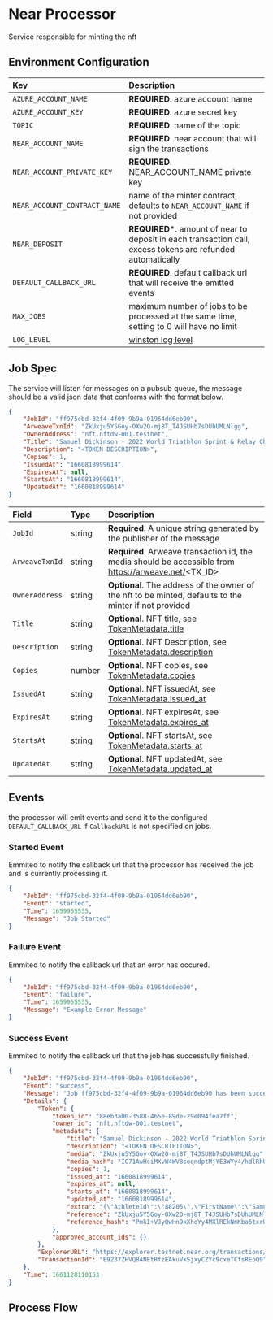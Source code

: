 # Near Processor

Service responsible for minting the nft

## Environment Configuration
| Key | Description |
| :-- | :---------- |
| `AZURE_ACCOUNT_NAME` | **REQUIRED**. azure account name |
| `AZURE_ACCOUNT_KEY` | **REQUIRED**. azure secret key |
| `TOPIC` | **REQUIRED**. name of the topic |
| `NEAR_ACCOUNT_NAME` | **REQUIRED**. near account that will sign the transactions |
| `NEAR_ACCOUNT_PRIVATE_KEY` | **REQUIRED**. NEAR_ACCOUNT_NAME private key |
| `NEAR_ACCOUNT_CONTRACT_NAME` | name of the minter contract, defaults to `NEAR_ACCOUNT_NAME` if not provided |
| `NEAR_DEPOSIT` | **REQUIRED***. amount of near to deposit in each transaction call, excess tokens are refunded automatically |
| `DEFAULT_CALLBACK_URL` | **REQUIRED**. default callback url that will receive the emitted events |
| `MAX_JOBS` | maximum number of jobs to be processed at the same time, setting to 0 will have no limit |
| `LOG_LEVEL` | [winston log level](https://www.npmjs.com/package/winston#logging-levels)|

## Job Spec
The service will listen for messages on a pubsub queue, the message should be a valid json data that conforms with the format below.

```json
{
    "JobId": "ff975cbd-32f4-4f09-9b9a-01964dd6eb90",
    "ArweaveTxnId": "ZkUxju5Y5Goy-OXw2O-mj8T_T4JSUHb7sDUhUMLNlgg",
    "OwnerAddress": "nft.nftdw-001.testnet",
    "Title": "Samuel Dickinson - 2022 World Triathlon Sprint & Relay Championships Montreal",
    "Description": "<TOKEN DESCRIPTION>",
    "Copies": 1,
    "IssuedAt": "1660818999614",
    "ExpiresAt": null,
    "StartsAt": "1660818999614",
    "UpdatedAt": "1660818999614"
}
```

| Field | Type | Description |
| :---- | :--- | :---------- |
| `JobId` | string | **Required**.  A unique string generated by the publisher of the message |
| `ArweaveTxnId` | string | **Required**. Arweave transaction id, the media should be accessible from https://arweave.net/<TX_ID> |
| `OwnerAddress` | string | **Optional**. The address of the owner of the nft to be minted, defaults to the minter if not provided |
| `Title` | string | **Optional**. NFT title, see [TokenMetadata.title](https://nomicon.io/Standards/Tokens/NonFungibleToken/Metadata#interface) |
| `Description` | string | **Optional**. NFT Description, see [TokenMetadata.description](https://nomicon.io/Standards/Tokens/NonFungibleToken/Metadata#interface) |
| `Copies` | number | **Optional**. NFT copies, see [TokenMetadata.copies](https://nomicon.io/Standards/Tokens/NonFungibleToken/Metadata#interface) |
| `IssuedAt` | string | **Optional**. NFT issuedAt, see [TokenMetadata.issued_at](https://nomicon.io/Standards/Tokens/NonFungibleToken/Metadata#interface) |
| `ExpiresAt` | string | **Optional**. NFT expiresAt, see [TokenMetadata.expires_at](https://nomicon.io/Standards/Tokens/NonFungibleToken/Metadata#interface) |
| `StartsAt` | string | **Optional**. NFT startsAt, see [TokenMetadata.starts_at](https://nomicon.io/Standards/Tokens/NonFungibleToken/Metadata#interface) |
| `UpdatedAt` | string | **Optional**. NFT updatedAt, see [TokenMetadata.updated_at](https://nomicon.io/Standards/Tokens/NonFungibleToken/Metadata#interface) |
## Events

the processor will emit events and send it to the configured `DEFAULT_CALLBACK_URL` if `CallbackURL` is not specified on jobs. 

### Started Event
Emmited to notify the callback url that the processor has received the job and is currently processing it.
```json
{
    "JobId": "ff975cbd-32f4-4f09-9b9a-01964dd6eb90",
    "Event": "started",
    "Time": 1659965535,
    "Message": "Job Started"
}
```
### Failure Event
Emmited to notify the callback url that an error has occured.
```json
{
    "JobId": "ff975cbd-32f4-4f09-9b9a-01964dd6eb90",
    "Event": "failure",
    "Time": 1659965535,
    "Message": "Example Error Message"
}

```
### Success Event
Emmited to notify the callback url that the job has successfully finished.
```json
{
    "JobId": "ff975cbd-32f4-4f09-9b9a-01964dd6eb90",
    "Event": "success",
    "Message": "Job ff975cbd-32f4-4f09-9b9a-01964dd6eb90 has been successfully processed",
    "Details": {
        "Token": {
            "token_id": "88eb3a00-3588-465e-89de-29e094fea7ff",
            "owner_id": "nft.nftdw-001.testnet",
            "metadata": {
                "title": "Samuel Dickinson - 2022 World Triathlon Sprint & Relay Championships Montreal",
                "description": "<TOKEN DESCRIPTION>",
                "media": "ZkUxju5Y5Goy-OXw2O-mj8T_T4JSUHb7sDUhUMLNlgg",
                "media_hash": "IC71AwHciMXvW4WV8soqndptMjYE3WYy4/hdlRhUAqY=",
                "copies": 1,
                "issued_at": "1660818999614",
                "expires_at": null,
                "starts_at": "1660818999614",
                "updated_at": "1660818999614",
                "extra": "{\"AthleteId\":\"88205\",\"FirstName\":\"Samuel\",\"LastName\":\"Dickinson\",\"Country\":\"ENG\",\"Status\":\"\",\"StartNumber\":\"10\",\"Position\":19,\"TotalTime\":\"00:53:40\",\"Timings\":[{\"Key\":\"Swim\",\"Value\":\"00:08:46\"},{\"Key\":\"T1\",\"Value\":\"00:00:59\"},{\"Key\":\"Bike\",\"Value\":\"00:26:04\"},{\"Key\":\"T2\",\"Value\":\"00:00:19\"},{\"Key\":\"Run\",\"Value\":\"00:17:32\"}]}",
                "reference": "ZkUxju5Y5Goy-OXw2O-mj8T_T4JSUHb7sDUhUMLNlgg/metadata.json",
                "reference_hash": "PmkI+VJyQwHn9kXhoYy4MXlREkNmKba6txrUek5kBg0="
            },
            "approved_account_ids": {}
        },
        "ExplorerURL": "https://explorer.testnet.near.org/transactions/E9237ZHVQ8ANEtRfzEAkuVkSjxyCZYc9cxeTCfsREoQ9",
        "TransactionId": "E9237ZHVQ8ANEtRfzEAkuVkSjxyCZYc9cxeTCfsREoQ9"
    },
    "Time": 1661128110153
}
```

## Process Flow